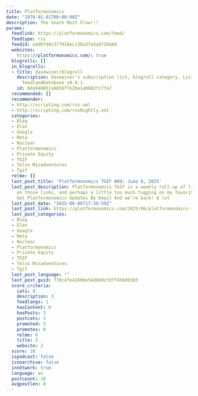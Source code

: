 ```yaml
---
title: Platformonomics
date: "1970-01-01T00:00:00Z"
description: The Snark Must Flow!!!
params:
  feedlink: https://platformonomics.com/feed/
  feedtype: rss
  feedid: a4d0fd4c377918ecc3be37e6a8729a84
  websites:
    https://platformonomics.com/: true
  blogrolls: []
  in_blogrolls:
  - title: davewiner/blogroll
    description: davewiner's subscription list, blogroll category. List created by
      feedlandDatabase v0.8.1.
    id: 8da940851a665bf7e2ba1a0682fc7fa7
  recommended: []
  recommender:
  - http://scripting.com/rss.xml
  - http://scripting.com/rssNightly.xml
  categories:
  - Blog
  - Elon
  - Google
  - Meta
  - Nuclear
  - Platformonomics
  - Private Equity
  - TGIF
  - Telco Misadventures
  - Tgif
  relme: {}
  last_post_title: 'Platformonomics TGIF #89: June 6, 2025'
  last_post_description: Platformonomics TGIF is a weekly roll-up of links, comments
    on those links, and perhaps a little too much tugging on my favorite threads.
    Get Platformonomics Updates By Email And we’re back! A lot
  last_post_date: "2025-06-06T17:36:59Z"
  last_post_link: https://platformonomics.com/2025/06/platformonomics-tgif-89-june-6-2025/
  last_post_categories:
  - Blog
  - Elon
  - Google
  - Meta
  - Nuclear
  - Platformonomics
  - Private Equity
  - TGIF
  - Telco Misadventures
  - Tgif
  last_post_language: ""
  last_post_guid: f70c4fe4160be54dbb0cfdff456093d3
  score_criteria:
    cats: 0
    description: 3
    feedlangs: 1
    hasContent: 0
    hasPosts: 3
    postcats: 3
    promoted: 5
    promotes: 0
    relme: 0
    title: 3
    website: 2
  score: 20
  ispodcast: false
  isnoarchive: false
  innetwork: true
  language: en
  postcount: 10
  avgpostlen: 0
---
```

